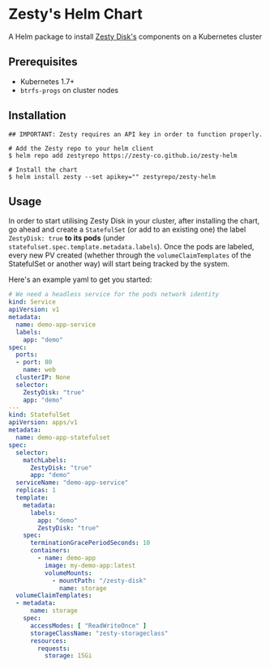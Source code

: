 # Zesty's Helm Chart
A Helm package to install [Zesty Disk's](https://zesty.co/products/zesty-disk/) components on a Kubernetes cluster

## Prerequisites
* Kubernetes 1.7+
* `btrfs-progs` on cluster nodes

## Installation
```
## IMPORTANT: Zesty requires an API key in order to function properly.

# Add the Zesty repo to your helm client
$ helm repo add zestyrepo https://zesty-co.github.io/zesty-helm

# Install the chart
$ helm install zesty --set apikey="" zestyrepo/zesty-helm
```

## Usage
In order to start utilising Zesty Disk in your cluster, after installing the chart, go ahead and create a `StatefulSet` (or add to an existing one) the label `ZestyDisk: true` **to its pods** (under `statefulset.spec.template.metadata.labels`).
Once the pods are labeled, every new PV created (whether through the `volumeClaimTemplates` of the StatefulSet or another way) will start being tracked by the system.

Here's an example yaml to get you started:

```yaml
# We need a headless service for the pods network identity
kind: Service
apiVersion: v1
metadata:
  name: demo-app-service
  labels:
    app: "demo"
spec:
  ports:
  - port: 80
    name: web
  clusterIP: None
  selector:
    ZestyDisk: "true"
    app: "demo"
---
kind: StatefulSet
apiVersion: apps/v1
metadata:
  name: demo-app-statefulset
spec:
  selector:
    matchLabels:
      ZestyDisk: "true"
      app: "demo"
  serviceName: "demo-app-service"
  replicas: 1
  template:
    metadata:
      labels:
        app: "demo"
        ZestyDisk: "true"
    spec:
      terminationGracePeriodSeconds: 10
      containers:
        - name: demo-app
          image: my-demo-app:latest
          volumeMounts:
            - mountPath: "/zesty-disk"
              name: storage
  volumeClaimTemplates:
  - metadata:
      name: storage
    spec:
      accessModes: [ "ReadWriteOnce" ]
      storageClassName: "zesty-storageclass"
      resources:
        requests:
          storage: 15Gi
```
